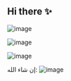 ## Hi there ✨

![image](https://github.com/user-attachments/assets/cedac5d8-2888-4c5f-a98c-eac89193a6f6)

![image](https://github.com/user-attachments/assets/17ec851b-38a6-437b-886b-fbbf9704cbc6)


![image](https://github.com/user-attachments/assets/0e7122df-56c2-4e89-8792-bb375c922f40)


إن شاء الله: ![image](https://github.com/user-attachments/assets/9d2f6f43-2479-483a-84e3-d883eec7a5ad)



<!--
**W1S30F001/W1S30F001** is a ✨ _special_ ✨ repository because its `README.md` (this file) appears on your GitHub profile.

Here are some ideas to get you started:

- 🔭 I’m currently working on ...
- 🌱 I’m currently learning ...
- 👯 I’m looking to collaborate on ...
- 🤔 I’m looking for help with ...
- 💬 Ask me about ...
- 📫 How to reach me: ...
- 😄 Pronouns: ...
- ⚡ Fun fact: ...
-->
